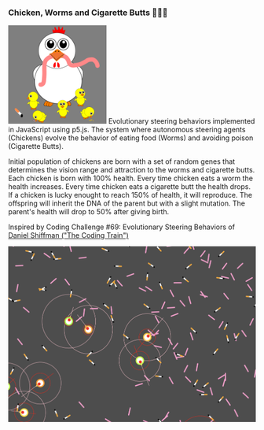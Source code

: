 ### Chicken, Worms and Cigarette Butts 🐔🐛🚬
<img src="images/logo.png" alt="logo" width="200"/>
Evolutionary steering behaviors implemented in JavaScript using p5.js.
The system where autonomous steering agents (Chickens) evolve the behavior of eating food (Worms) and avoiding poison (Cigarette Butts).

Initial population of chickens are born with a set of random genes that determines the vision range and attraction to the worms and cigarette butts.
Each chicken is born with 100% health. Every time chicken eats a worm the health increases. Every time chicken eats a cigarette butt the health drops.
If a chicken is lucky enought to reach 150% of health, it will reproduce. The offspring will inherit the DNA of the parent but with a slight mutation. The parent's health will drop to 50% after giving birth. 

Inspired by Coding Challenge #69: Evolutionary Steering Behaviors  of [Daniel Shiffman ("The Coding Train")](https://www.youtube.com/watch?v=flxOkx0yLrY&t=417s "The Coding Train")

![alt text](images/demo.png)
